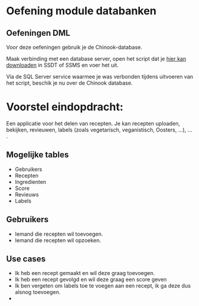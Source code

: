 # Oefening module databanken

## Oefeningen DML

Voor deze oefeningen gebruik je de Chinook-database.

Maak verbinding met een database server, open het script dat je [hier kan downloaden](https://raw.githubusercontent.com/lerocha/chinook-database/master/ChinookDatabase/DataSources/Chinook_SqlServer.sql) in SSDT of SSMS en voer het uit.

Via de SQL Server service waarmee je was verbonden tijdens uitvoeren van het script, beschik je nu over de Chinook database.

# Voorstel eindopdracht:

Een applicatie voor het delen van recepten. Je kan recepten uploaden, bekijken, revieuwen, labels (zoals vegetarisch, veganistisch, Oosters, ...), ... .

## Mogelijke tables

 - Gebruikers
 - Recepten
 - Ingredienten
 - Score
 - Revieuws
 - Labels

## Gebruikers

 - Iemand die recepten wil toevoegen.
 - Iemand die recepten wil opzoeken.

## Use cases

 - Ik heb een recept gemaakt en wil deze graag toevoegen.
 - Ik heb een recept gevolgd en wil deze graag een score geven
 - Ik ben vergeten om labels toe te voegen aan een recept, ik ga deze dus alsnog toevoegen.
 - 
